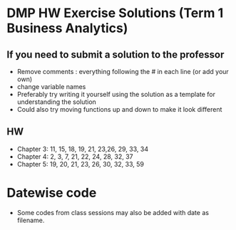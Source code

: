 # DMP HW Exercise Solutions (Term 1 Business Analytics)

## If you need to submit a solution to the professor

-   Remove comments : everything following the # in each line (or add your own)
-   change variable names
-   Preferably try writing it yourself using the solution as a template for understanding the solution
-   Could also try moving functions up and down to make it look different

## HW

- Chapter 3: 11, 15, 18, 19, 21, 23,26, 29, 33, 34
- Chapter 4: 2, 3, 7, 21, 22, 24, 28, 32, 37
- Chapter 5: 19, 20, 21, 23, 26, 30, 32, 33, 59

# Datewise code

- Some codes from class sessions may also be added with date as filename.